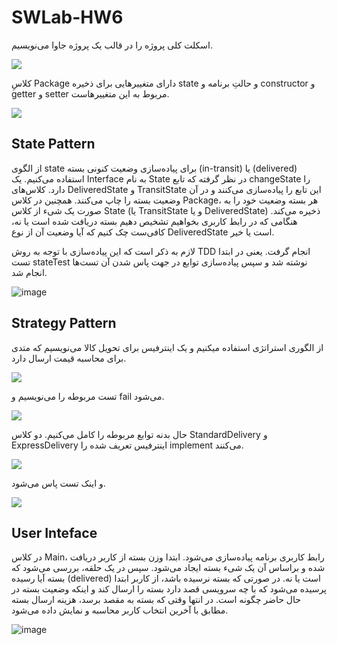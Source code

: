 # SWLab-HW6

اسکلت کلی پروژه را در قالب یک پروژه جاوا می‌نویسیم.

![](https://github.com/kiarashk8128/SWLab-HW6/blob/main/images/Screenshot%202024-05-16%20184136.png?raw=true)

کلاسِ Package دارای متغییرهایی برای ذخیره state و حالتِ برنامه و constructor و getter و setter مربوط به این متغییرهاست.

![](https://github.com/kiarashk8128/SWLab-HW6/blob/main/images/Screenshot%202024-05-16%20162623.png?raw=true)

## State Pattern

از الگوی state برای پیاده‌سازی وضعیت کنونی بسته (in-transit) یا (delivered) استفاده می‌کنیم. یک Interface به نام State در نظر گرفته که تابع changeState را دارد. کلاس‌های DeliveredState و TransitState این تابع را پیاده‌سازی می‌کنند و در آن وضعیت بسته را چاپ می‌کنند. همچنین در کلاس Package، هر بسته وضعیت خود را به صورت یک شیء از کلاس State (یا TransitState و یا DeliveredState) ذخیره می‌کند. هنگامی که در رابط کاربری بخواهیم تشخیص دهیم بسته دریافت شده‌ است یا نه، کافی‌ست چک کنیم که آیا وضعیت آن از نوع DeliveredState است یا خیر.

لازم به ذکر است که این پیاده‌سازی با توجه به روش TDD انجام گرفت. یعنی در ابتدا تست stateTest نوشته شد و سپس پیاده‌سازی توابع در جهت پاس شدن آن تست‌ها انجام شد.

![image](https://github.com/kiarashk8128/SWLab-HW6/assets/62250863/bc325336-3e63-403b-8b68-fadeb0d05565)

## Strategy Pattern

از الگوری استراتژی استفاده می‍کنیم و یک اینترفیس برای تحویل کالا می‌نویسیم که متدی برای محاسبه قیمت ارسال دارد.

![](https://github.com/kiarashk8128/SWLab-HW6/blob/main/images/Screenshot%202024-05-16%20162845.png?raw=true)

تست مربوطه را می‌نویسیم و fail می‌شود.

![](https://github.com/kiarashk8128/SWLab-HW6/blob/main/images/Screenshot%202024-05-16%20182543.png?raw=true)

حال بدنه توابع مربوطه را کامل می‌کنیم. دو کلاس StandardDelivery و ExpressDelivery اینترفیس تعریف شده را implement می‌کنند.

![](https://github.com/kiarashk8128/SWLab-HW6/blob/main/images/Screenshot%202024-05-16%20185629.png?raw=true)

و اینک تست پاس می‌شود.

![](https://github.com/kiarashk8128/SWLab-HW6/blob/main/images/Screenshot%202024-05-16%20181430.png?raw=true)

## User Inteface
در کلاس Main، رابط کاربری برنامه پیاده‌سازی می‌شود. ابتدا وزن بسته از کاربر دریافت شده و براساس آن یک شیء بسته ایجاد می‌شود. سپس در یک حلقه، بررسی می‌شود که بسته آیا رسیده (delivered) است یا نه. در صورتی که بسته نرسیده باشد، از کاربر ابتدا پرسیده می‌شود که با چه سرویسی قصد دارد بسته را ارسال کند و اینکه وضعیت بسته در حال حاضر چگونه است. در انتها وقتی که بسته به مقصد برسد، هزینه ارسال بسته مطابق با آخرین انتخاب کاربر محاسبه و نمایش داده می‌شود.

![image](https://github.com/kiarashk8128/SWLab-HW6/assets/62250863/75c2488d-d55b-47e3-b241-0a9d20530979)
